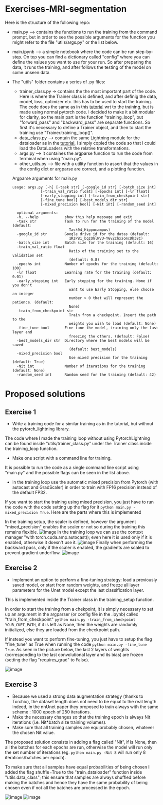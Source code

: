 # Exercises-MRI-segmentation

Here is the structure of the following repo:
- main.py --> contains the functions to run the training from the command prompt, but in order to see the possible arguments for the function you might refer to the file "utils/args.py" or the list below.
- main.ipynb --> a simple notebook where the code can be run step-by-step. On top you can find a dictionary called "config" where you can define the values you want to use for your run. So after preparing the data, it runs the training, and after follows the testing of the model on some unseen data.
- The "utils" folder contains a series of .py files:
  * trainer_class.py -> contains the the most important part of the code. Here is where the Trainer class is defined, and after definig the data, model, loss, optimizer etc. this has to be used to start the training. The code does the same as in this [tutorial](https://colab.research.google.com/github/fepegar/torchio-notebooks/blob/main/notebooks/TorchIO_MONAI_PyTorch_Lightning.ipynb#scrollTo=KuhTaRl3vf37) wrt to the training, but is made using normal pytorch code. I decided to make it a bit modular for clarity, so the main part is the function "training_loop", but "forward_pass" and "backward_pass" are separate functions. So first it's necessary to define a Trainer object, and then to start the training use "Trainer.training_loop()".
  * data_class.py --> contain the same Lightning module for the dataloader as in the [tutorial](https://colab.research.google.com/github/fepegar/torchio-notebooks/blob/main/notebooks/TorchIO_MONAI_PyTorch_Lightning.ipynb#scrollTo=KuhTaRl3vf37), I simply copied the code so that I could load the DataLoaders with the relative transformations.
  * args.py --> it containes the argparse function to run the code from terminal when using "main.py".
  * other_utils.py --> file with a utility function to assert that the values in the config dict or argparse are correct, and a plotting function.
  
  Argparse arguments for main.py
  ```
  usage: args.py [-h] [-task str] [-google_id str] [-batch_size int]
               [-train_val_ratio float] [-epochs int] [-lr float]
               [-early_stopping int] [-train_from_checkpoint str]
               [-fine_tune bool] [-best_models_dir str]
               [-mixed_precision bool] [-Nit int] [-random_seed int]

    optional arguments:
    -h, --help            show this help message and exit
    -task str             Task to run for the training of the model (default:
                            Task04_Hippocampus)
    -google_id str        Google drive id for the datas (default:
                            1RzPB1_bqzQhlWvU-YGvZzhx2omcDh38C)
    -batch_size int       Batch size for the training (default: 16)
    -train_val_ratio float
                            Ratio of the training set to the validation set
                            (default: 0.8)
    -epochs int           Number of epochs for the training (default: 100)
    -lr float             Learning rate for the training (default: 0.01)
    -early_stopping int   Early stopping for the training. None if you don't
                            want to use Early Stopping, else choose an integer
                            number > 0 that will represent the patience. (default:
                            None)
    -train_from_checkpoint str
                            Train from a checkpoint. Insert the path to the
                            weights you wish to load (default: None)
    -fine_tune bool       Fine tune the model, training only the last layer and
                            freezing the others. (default: False)
    -best_models_dir str  Directory where the best models will be saved
                            (default: best_models)
    -mixed_precision bool
                            Use mixed precision for the training (default: True)
    -Nit int              Number of iterations for the training (default: None)
    -random_seed int      Random seed for the training (default: 42)
# Proposed solutions
## Exercise 1 
- Write a training code for a similar training as in the tutorial, but without the pytorch_lightning library.

The code where I made the training loop without using PytorchLightning can be found inside "utils/trainer_class.py" under the Trainer class inside the training_loop function.
- Make one script with a command line for training.

It is possible to run the code as a single command line script using "main.py" and the possible flags can be seen in the list above. 
- In the training loop use the automatic mixed precision from Pytorch (with autocast and
GradScaler) in order to train with FP16 precision instead of the default FP32.

If you want to start the training using mixed precision, you just have to run the code with the code setting up the flag for it `python main.py -mixed_precision True`. Here are the parts where this is implemented

In the training setup, the scaler is defined, however the argument "mixed_precision" enables the scaler or not so during the training this remains flexible.
![image](https://user-images.githubusercontent.com/63954877/228507397-cc7c40dc-1e95-46b6-beb8-d4935b6c6490.png)
In the training loop we can use the context manager "with torch.cuda.amp.autocast(); even here it is used only if it is enabled, otherwise it doesn't use it.
![image](https://user-images.githubusercontent.com/63954877/228506000-641c7dd9-8722-4fd8-a336-83c2382c70c7.png)
Finally when performing the backward pass, only if the scaler is enabled, the gradients are scaled to prevent gradient underflow.
![image](https://user-images.githubusercontent.com/63954877/228506503-dc9f438d-abae-405d-b80f-a218050f8355.png)


## Exercise 2
- Implement an option to perform a fine-tuning strategy: load a previously saved model, or start from random weights, and freeze all layer parameters for the Unet model except the last classification layer.

This is implemented inside the Trainer class in the training_setup function. 

In order to start the training from a chekpoint, it is simply necessary to set up an argument in the argparser (or config file in the .ipynb) called "train_from_checkpoint" `python main.py -train_from_checkpoint YOUR_CKPT_PATH`, if it is left as None, then the weights are randomly initialized, else they are loaded from the checkpoint path.

If instead you want to perform fine-tuning, you just have to setup the flag "fine_tune" as True when running the code `python main.py -fine_tune True`. As seen in the picture below, the last 2 layers of weights (corresponding to the last convolutional layer and its bias) are frozen (setting the flag "requires_grad" to False).

![image](https://user-images.githubusercontent.com/63954877/228523902-67781b87-ca1f-4eab-95f1-224e4e41802c.png)
## Exercise 3
- Because we used a strong data augmentation strategy (thanks to Torchio), the dataset length does not need to be equal to the real length. Indeed, in the nnUnet paper they proposed to train always with the same scheme : 1000 epoch of 250 iterations.
- Make the necessary changes so that the training epoch is always Nit iterations (i.e. Nit*batch size training volumes).
- Make sure that all training samples are equiprobably chosen, whatever the chosen Nit value.

The proposed solution consists in adding a flag called "Nit", if is None, then all the batches for each epochs are run, otherwise the model will run only the set number of iterations (eg. `python main.py -Nit 8` will run only 8 iterations/batches per epoch).

To make sure that all samples have equal probabilities of being chosen I added the flag shuffle=True to the "train_dataloader" function inside "utils.data_class"; this ensure that samples are always shuffled before making the batches and hence they have the same probability of being chosen even if not all the batches are processed in the epoch.

![image](https://user-images.githubusercontent.com/63954877/228525975-a3b8c892-7c35-4e95-ab30-f4915aa75527.png)
![image](https://user-images.githubusercontent.com/63954877/228526568-a75223e1-0818-45ca-a918-b396cd1251e8.png)
